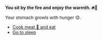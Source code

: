 **You sit by the fire and enjoy the warmth. 🔥💺**

Your stomach growls with hunger 😟.

- [Cook meat 🥩 and eat](6-1A.md) 
- [Go to sleep](6-2B.md)